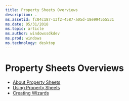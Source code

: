```yaml
---
title: Property Sheets Overviews
description: .
ms.assetid: fc04c187-13f2-4587-a05d-18e994555531
ms.date: 05/31/2018
ms.topic: article
ms.author: windowssdkdev
ms.prod: windows
ms.technology: desktop
---
```


# Property Sheets Overviews

-   [About Property Sheets](property-sheets.md)
-   [Using Property Sheets](using-property-sheets.md)
-   [Creating Wizards](wizards.md)

 

 




